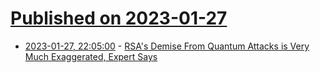 # [Published on 2023-01-27](index.md)

* [2023-01-27, 22:05:00](https://soylentnews.org/article.pl?sid=23/01/26/1620259&from=rss) - [RSA's Demise From Quantum Attacks is Very Much Exaggerated, Expert Says](https://soylentnews.org/article.pl?sid=23/01/26/1620259&from=rss)
